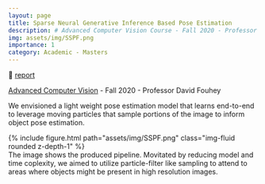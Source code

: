 ```yaml
---
layout: page
title: Sparse Neural Generative Inference Based Pose Estimation
description: # Advanced Computer Vision Course - Fall 2020 - Professor David Fouhey
img: assets/img/SSPF.png
importance: 1
category: Academic - Masters
---
```


:page_facing_up: [report](./pdfs/SPPFNet.pdf)

[Advanced Computer Vision](https://web.eecs.umich.edu/~fouhey/teaching/EECS542_F20/) - Fall 2020 - Professor David Fouhey

We envisioned a light weight pose estimation model that learns end-to-end to leverage moving particles that sample portions of the image to inform object pose estimation.

<div class="col-sm ">
    {% include figure.html path="assets/img/SSPF.png" class="img-fluid rounded z-depth-1" %}
</div>
<div class="caption">
    The image shows the produced pipeline. Movitated by reducing model and time coplexity, we aimed to utilize particle-filter like sampling to attend to areas where objects might be present in high resolution images.
</div>
